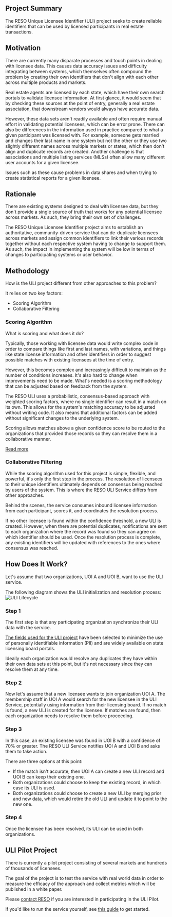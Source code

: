 ## Project Summary
The RESO Unique Licensee Identifier (ULI) project seeks to create reliable identifiers that can be used by licensed participants in real estate transactions.

## Motivation
There are currently many disparate processes and touch points in dealing with licensee data. This causes data accuracy issues and difficulty integrating between systems, which themselves often compound the problem by creating their own identifiers that don't align with each other across multiple products and markets.

Real estate agents are licensed by each state, which have their own search portals to validate licensee information. At first glance, it would seem that by checking these sources at the point of entry, generally a real estate association, that downstream vendors would always have accurate data. 

However, these data sets aren't readily available and often require manual effort in validating potential licensees, which can be error prone. There can also be differences in the information used in practice compared to what a given participant was licensed with. For example, someone gets married and changes their last name in one system but not the other or they use two slightly different names across multiple markets or states, which then don't align and duplicate records are created. Another challenge is that associations and multiple listing services (MLSs) often allow many different user accounts for a given licensee. 

Issues such as these cause problems in data shares and when trying to create statistical reports for a given licensee. 

## Rationale
There are existing systems designed to deal with licensee data, but they don't provide a single source of truth that works for any potential licensee across markets. As such, they bring their own set of challenges.

The RESO Unique Licensee Identifier project aims to establish an authoritative, community-driven service that can de-duplicate licensees across markets and assign common identifiers to link their various records together without each respective system having to change to support them. As such, the impact in implementing the system will be low in terms of changes to participating systems or user behavior. 

## Methodology
How is the ULI project different from other approaches to this problem?

It relies on two key factors:

* Scoring Algorithm
* Collaborative Filtering

### Scoring Algorithm
What is scoring and what does it do? 

Typically, those working with licensee data would write complex code in order to compare things like first and last names, with variations, and things like state license information and other identifiers in order to suggest possible matches with existing licensees at the time of entry.

However, this becomes complex and increasingly difficult to maintain as the number of conditions increases. It's also hard to change when improvements need to be made. What's needed is a scoring methodology that can be adjusted based on feedback from the system.

The RESO ULI uses a probabilistic, consensus-based approach with weighted scoring factors, where no single identifier can result in a match on its own. This allows for the system's matching accuracy to be adjusted without writing code. It also means that additional factors can be added without significant changes to the underlying system. 

Scoring allows matches above a given confidence score to be routed to the organizations that provided those records so they can resolve them in a collaborative manner.

[Read more](https://docs.google.com/document/d/10YFyqw9hIwBXPjpX6yGFQoJUHWpL5M33sVHp5sEjX-Y/edit?usp=sharing)


### Collaborative Filtering
While the scoring algorithm used for this project is simple, flexible, and powerful, it's only the first step in the process. The resolution of licensees to their unique identifiers ultimately depends on consensus being reached by users of the system. This is where the RESO ULI Service differs from other approaches.

Behind the scenes, the service consumes inbound licensee information from each participant, scores it, and coordinates the resolution process.

If no other licensee is found within the confidence threshold, a new ULI is created. However, when there are potential duplicates, notifications are sent to each organization where the record was found so they can agree on which identifier should be used. Once the resolution process is complete, any existing identifiers will be updated with references to the ones where consensus was reached. 

## How Does It Work?
Let's assume that two organizations, UOI A and UOI B, want to use the ULI service. 

The following diagram shows the ULI initialization and resolution process:
![ULI Lifecycle](https://user-images.githubusercontent.com/535358/156807018-46371981-9fd6-4463-87da-f6d57ea86efd.png)

### Step 1
The first step is that any participating organization synchronize their ULI data with the service. 

[The fields used for the ULI project](https://github.com/RESOStandards/uli-service/blob/9aee7fd973b304e5de752b6a9e589ae5334029b2/uli-pilot-ingest.json#L6-L27) have been selected to minimize the use of personally identifiable information (PII) and are widely available on state licensing board portals. 

Ideally each organization would resolve any duplicates they have within their own data sets at this point, but it's not necessary since they can resolve them at any time. 

### Step 2
Now let's assume that a new licensee wants to join organization UOI A. The membership staff in UOI A would search for the new licensee in the ULI Service, potentially using information from their licensing board. If no match is found, a new ULI is created for the licensee. If matches are found, then each organization needs to resolve them before proceeding.

### Step 3
In this case, an existing licensee was found in UOI B with a confidence of 70% or greater. The RESO ULI Service notifies UOI A and UOI B and asks them to take action. 

There are three options at this point:
* If the match isn't accurate, then UOI A can create a new ULI record and UOI B can keep their existing one. 
* Both organizations could choose to keep the existing record, in which case its ULI is used.
* Both organizations could choose to create a new ULI by merging prior and new data, which would retire the old ULI and update it to point to the new one. 

### Step 4
Once the licensee has been resolved, its ULI can be used in both organizations. 




## ULI Pilot Project
There is currently a pilot project consisting of several markets and hundreds of thousands of licensees. 

The goal of the project is to test the service with real world data in order to measure the efficacy of the approach and collect metrics which will be published in a white paper.

Please [contact RESO](dev@reso.org) if you are interested in participating in the ULI Pilot.

If you'd like to run the service yourself, see [this guide](./docs/running-the-pilot.md) to get started.
